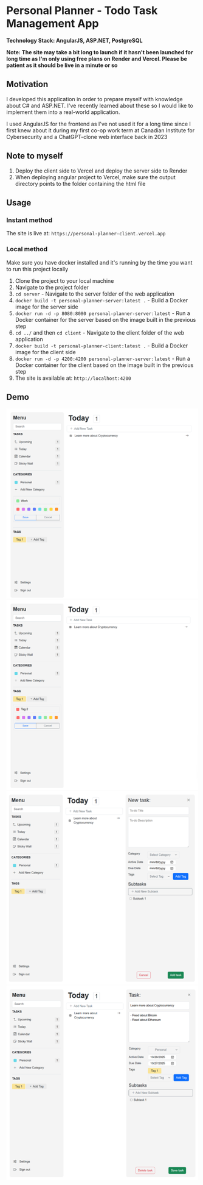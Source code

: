 # Personal Planner - Todo Task Management App

**Technology Stack: AngularJS, ASP.NET, PostgreSQL**

**Note: The site may take a bit long to launch if it hasn't been launched for long time as I'm only using free plans on Render and Vercel. Please be patient as it should be live in a minute or so**

## Motivation

I developed this application in order to prepare myself with knowledge about C# and ASP.NET. I've recently learned about these so I would like to implement them into a real-world application.

I used AngularJS for the frontend as I've not used it for a long time since I first knew about it during my first co-op work term at Canadian Institute for Cybersecurity and a ChatGPT-clone web interface back in 2023

## Note to myself

1. Deploy the client side to Vercel and deploy the server side to Render
2. When deploying angular project to Vercel, make sure the output directory points to the folder containing the html file

## Usage

### Instant method

The site is live at: `https://personal-planner-client.vercel.app`

### Local method

Make sure you have docker installed and it's running by the time you want to run this project locally

1. Clone the project to your local machine
2. Navigate to the project folder
3. `cd server` - Navigate to the server folder of the web application
4. `docker build -t personal-planner-server:latest .` - Build a Docker image for the server side
5. `docker run -d -p 8080:8080 personal-planner-server:latest` - Run a Docker container for the server based on the image built in the previous step
6. `cd ../` and then `cd client` - Navigate to the client folder of the web application
7. `docker build -t personal-planner-client:latest .` - Build a Docker image for the client side
8. `docker run -d -p 4200:4200 personal-planner-server:latest` - Run a Docker container for the client based on the image built in the previous step
9. The site is available at: `http://localhost:4200`

## Demo

![Add Category screen](https://github.com/anthony-d11/PersonalPlanner/blob/master/Demo1.png?raw=true)
![Add Tag screen](https://github.com/anthony-d11/PersonalPlanner/blob/master/Demo2.png?raw=true)
![Add new Todo](https://github.com/anthony-d11/PersonalPlanner/blob/master/Demo3.png?raw=true)
![Modify existing Todo](https://github.com/anthony-d11/PersonalPlanner/blob/master/Demo4.png?raw=true)
